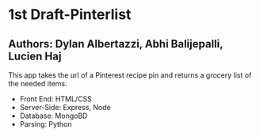# 1st Draft-Pinterlist
Authors: Dylan Albertazzi, Abhi Balijepalli, Lucien Haj
----
This app takes the url of a Pinterest recipe pin and returns a grocery list of the needed items.

- Front End: HTML/CSS
- Server-Side: Express, Node
- Database: MongoBD
- Parsing: Python
